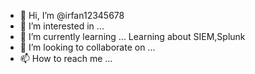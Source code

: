 - 👋 Hi, I’m @irfan12345678
- 👀 I’m interested in ...
- 🌱 I’m currently learning ...
Learning about SIEM,Splunk
- 💞️ I’m looking to collaborate on ...
- 📫 How to reach me ...

<!---
irfan12345678/irfan12345678 is a ✨ special ✨ repository because its `README.md` (this file) appears on your GitHub profile.
You can click the Preview link to take a look at your changes.
--->
